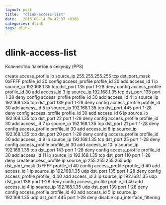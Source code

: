 ```yaml
---
layout: post
title:  "dlink-access-list"
date:   2016-09-14 06:47:37 +0300
categories: dlink
tags: dlink
---
```


# dlink-access-list
Количество пакетов в секунду (PPS)



create access_profile  ip  source_ip 255.255.255.255 tcp dst_port_mask 0xFFFF    profile_id 30
config access_profile profile_id 30  add access_id 1  ip  source_ip 192.168.1.35 tcp dst_port 135  port 1-28 deny
config access_profile profile_id 30  add access_id 3  ip  source_ip 192.168.1.35 tcp dst_port 138  port 1-28 deny
config access_profile profile_id 30  add access_id 4  ip  source_ip 192.168.1.35 tcp dst_port 139  port 1-28 deny
config access_profile profile_id 30  add access_id 5  ip  source_ip 192.168.1.35 tcp dst_port 445  port 1-28 deny
config access_profile profile_id 30  add access_id 6  ip  source_ip 192.168.1.35 tcp dst_port 22  port 1-28 deny
config access_profile profile_id 30  add access_id 7  ip  source_ip 192.168.1.35 tcp dst_port 21  port 1-28 deny
config access_profile profile_id 30  add access_id 8  ip  source_ip 192.168.1.35 tcp dst_port 20  port 1-28 deny
config access_profile profile_id 30  add access_id 9  ip  source_ip 192.168.1.35 tcp dst_port 25  port 1-28 deny
config access_profile profile_id 30  add access_id 10  ip  source_ip 192.168.1.35 tcp dst_port 143  port 1-28 deny
config access_profile profile_id 30  add access_id 11  ip  source_ip 192.168.1.35 tcp dst_port 110  port 1-28 deny
create access_profile  ip  source_ip 255.255.255.255 udp dst_port_mask 0xFFFF    profile_id 40
config access_profile profile_id 40  add access_id 1  ip  source_ip 192.168.1.35 udp dst_port 135  port 1-28 deny
config access_profile profile_id 40  add access_id 3  ip  source_ip 192.168.1.35 udp dst_port 138  port 1-28 deny
config access_profile profile_id 40  add access_id 4  ip  source_ip 192.168.1.35 udp dst_port 139  port 1-28 deny
config access_profile profile_id 40  add access_id 5  ip  source_ip 192.168.1.35 udp dst_port 445  port 1-28 deny
disable cpu_interface_filtering

